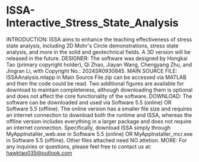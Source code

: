 # ISSA-Interactive_Stress_State_Analysis
INTRODUCTION: ISSA aims to enhance the teaching effectiveness of stress state analysis, including 2D Mohr's Circle demonstrations, stress state analysis, and more in the solid and geotechnical fields. A 3D version will be released in the future.
DESIGNER: The software was designed by Hongkai Tao (primary copyright holder), Qi Zhao, Jiayan Wang, Chengyang Zhu, and Jingran Li, with Copyright No.: 2024SR0930845.
MAIN SOURCE FILE: ISSAAnalysis.mlapp in Main Source File.zip can be accessed via MATLAB and then the code could be read. Two additional figures are available for download to maintain completeness, although downloading them is optional and does not affect the core functionality of the software.
DOWNLOAD: The software can be downloaded and used via Software 5.5 (online) OR Software 5.5 (offline). The online version has a smaller file size and requires an internet connection to download both the runtime and ISSA, whereas the offline version includes everything in a larger package and does not require an internet connection. Specifically, download ISSA simply through MyAppInstaller_web.exe in Software 5.5 (online) OR MyAppInstaller_mcr.exe in Software 5.5 (offline). Other files attached need NO attetion. 
MORE: For any inquiries or questions, please feel free to contact us at: hawktao035@outlook.com
